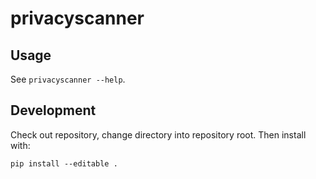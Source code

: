 privacyscanner
==============

Usage
-----

See `privacyscanner --help`.

Development
-----------

Check out repository, change directory into repository root. Then install
with:

    pip install --editable .

